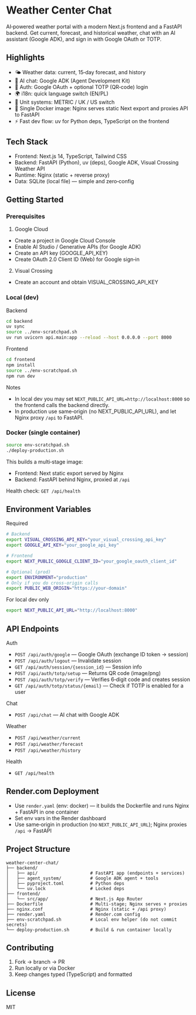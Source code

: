 # Weather Center Chat

AI‑powered weather portal with a modern Next.js frontend and a FastAPI backend. Get current, forecast, and historical weather, chat with an AI assistant (Google ADK), and sign in with Google OAuth or TOTP.

## Highlights

- 🌤️ Weather data: current, 15‑day forecast, and history
- 🧠 AI chat: Google ADK (Agent Development Kit)
- 🔑 Auth: Google OAuth + optional TOTP (QR‑code) login
- 🌍 i18n: quick language switch (EN/PL)
- 🧭 Unit systems: METRIC / UK / US switch
- 🐳 Single Docker image: Nginx serves static Next export and proxies API to FastAPI
- ⚡ Fast dev flow: uv for Python deps, TypeScript on the frontend

## Tech Stack

- Frontend: Next.js 14, TypeScript, Tailwind CSS
- Backend: FastAPI (Python), uv (deps), Google ADK, Visual Crossing Weather API
- Runtime: Nginx (static + reverse proxy)
- Data: SQLite (local file) — simple and zero‑config

## Getting Started

### Prerequisites

1) Google Cloud
- Create a project in Google Cloud Console
- Enable AI Studio / Generative APIs (for Google ADK)
- Create an API key (GOOGLE_API_KEY)
- Create OAuth 2.0 Client ID (Web) for Google sign‑in

2) Visual Crossing
- Create an account and obtain VISUAL_CROSSING_API_KEY

### Local (dev)

Backend
```bash
cd backend
uv sync
source ../env-scratchpad.sh
uv run uvicorn api.main:app --reload --host 0.0.0.0 --port 8000
```

Frontend
```bash
cd frontend
npm install
source ../env-scratchpad.sh
npm run dev
```

Notes
- In local dev you may set `NEXT_PUBLIC_API_URL=http://localhost:8000` so the frontend calls the backend directly.
- In production use same‑origin (no NEXT_PUBLIC_API_URL), and let Nginx proxy `/api` to FastAPI.

### Docker (single container)

```bash
source env-scratchpad.sh
./deploy-production.sh
```

This builds a multi‑stage image:
- Frontend: Next static export served by Nginx
- Backend: FastAPI behind Nginx, proxied at `/api`

Health check: `GET /api/health`

## Environment Variables

Required
```bash
# Backend
export VISUAL_CROSSING_API_KEY="your_visual_crossing_api_key"
export GOOGLE_API_KEY="your_google_api_key"

# Frontend
export NEXT_PUBLIC_GOOGLE_CLIENT_ID="your_google_oauth_client_id"

# Optional (prod)
export ENVIRONMENT="production"
# Only if you do cross‑origin calls
export PUBLIC_WEB_ORIGIN="https://your-domain"
```

For local dev only
```bash
export NEXT_PUBLIC_API_URL="http://localhost:8000"
```

## API Endpoints

Auth
- `POST /api/auth/google` — Google OAuth (exchange ID token → session)
- `POST /api/auth/logout` — Invalidate session
- `GET /api/auth/session/{session_id}` — Session info
- `POST /api/auth/totp/setup` — Returns QR code (image/png)
- `POST /api/auth/totp/verify` — Verifies 6‑digit code and creates session
- `GET /api/auth/totp/status/{email}` — Check if TOTP is enabled for a user

Chat
- `POST /api/chat` — AI chat with Google ADK

Weather
- `POST /api/weather/current`
- `POST /api/weather/forecast`
- `POST /api/weather/history`

Health
- `GET /api/health`

## Render.com Deployment

- Use `render.yaml` (env: docker) — it builds the Dockerfile and runs Nginx + FastAPI in one container
- Set env vars in the Render dashboard
- Use same‑origin in production (no `NEXT_PUBLIC_API_URL`); Nginx proxies `/api` → FastAPI

## Project Structure

```
weather-center-chat/
├── backend/
│   ├── api/                    # FastAPI app (endpoints + services)
│   ├── agent_system/           # Google ADK agent + tools
│   ├── pyproject.toml          # Python deps
│   └── uv.lock                 # Locked deps
├── frontend/
│   └── src/app/                # Next.js App Router
├── Dockerfile                  # Multi‑stage; Nginx serves + proxies
├── nginx.conf                  # Nginx (static + /api proxy)
├── render.yaml                 # Render.com config
├── env-scratchpad.sh           # Local env helper (do not commit secrets)
└── deploy-production.sh        # Build & run container locally
```

## Contributing

1) Fork → branch → PR
2) Run locally or via Docker
3) Keep changes typed (TypeScript) and formatted

## License

MIT





